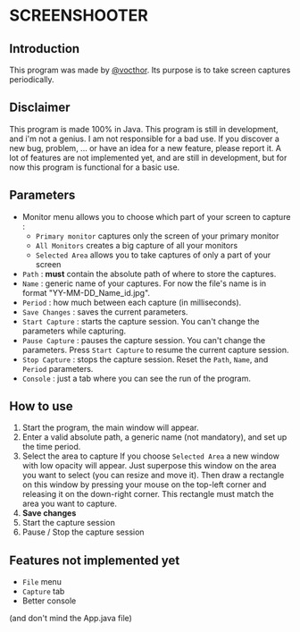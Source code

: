 # SCREENSHOOTER

## Introduction

This program was made by [@vocthor](https://github.com/vocthor/).
Its purpose is to take screen captures periodically.


## Disclaimer

This program is made 100% in Java. 
This program is still in development, and i'm not a genius. I am not responsible for a bad use. If you discover a new bug, problem, ... or have an idea for a new feature, please report it.
A lot of features are not implemented yet, and are still in development, but for now this program is functional for a basic use.


## Parameters

- Monitor menu allows you to choose which part of your screen to capture :
   * `Primary monitor` captures only the screen of your primary monitor
   * `All Monitors` creates a big capture of all your monitors
   * `Selected Area` allows you to take captures of only a part of your screen
- `Path` : **must** contain the absolute path of where to store the captures.
- `Name` : generic name of your captures. For now the file's name is in format "YY-MM-DD_Name_id.jpg".
- `Period` : how much between each capture (in milliseconds).
- `Save Changes` : saves the current parameters.
- `Start Capture` : starts the capture session. You can't change the parameters while capturing.
- `Pause Capture` : pauses the capture session. You can't change the parameters. Press `Start Capture` to resume the current capture session.
- `Stop Capture` : stops the capture session. Reset the `Path`, `Name`, and `Period` parameters.
- `Console` : just a tab where you can see the run of the program.

 
## How to use

1. Start the program, the main window will appear.
2. Enter a valid absolute path, a generic name (not mandatory), and set up the time period.
3. Select the area to capture
   If you choose `Selected Area` a new window with low opacity will appear.
   Just superpose this window on the area you want to select (you can resize and move it).
   Then draw a rectangle on this window by pressing your mouse on the top-left corner and releasing it on the down-right corner.
   This rectangle must match the area you want to capture.
4. **Save changes**
5. Start the capture session
6. Pause / Stop the capture session


## Features not implemented yet

* `File` menu
* `Capture` tab
* Better console

(and don't mind the App.java file)